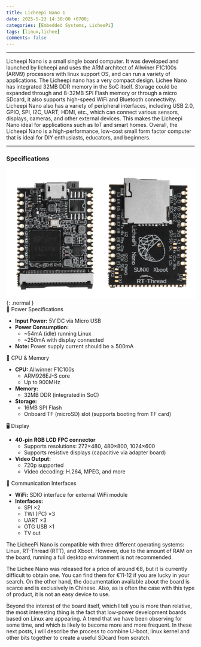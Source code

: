 ```yaml
---
title: Licheepi Nano 1
date: 2025-5-23 14:30:00 +0700;
categories: [Embedded Systems, LicheePi]
tags: [linux,lichee]     
comments: false
---
```


---
Licheepi Nano is a small single board computer. It was developed and launched by licheepi and uses the ARM architect of Allwiner F1C100s (ARM9) processors with linux support OS, and can run a variety of applications. The Licheepi nano has a very compact design. Lichee Nano has integrated 32MB DDR memory in the SoC itself. Storage could be expanded through and 8-32MB SPI Flash memory or through a micro SDcard, it also supports high-speed WiFi and Bluetooth connectivity. Licheepi Nano also has a variety of peripheral interfaces, including USB 2.0, GPIO, SPI, I2C, UART, HDMI, etc., which can connect various sensors, displays, cameras, and other external devices. This makes the Licheepi Nano ideal for applications such as IoT and smart homes. Overall, the Licheepi Nano is a high-performance, low-cost small form factor computer that is ideal for DIY enthusiasts, educators, and beginners.

---
<h3 id="Specifications" style="font-weight: bold;">Specifications </h3>  

![Desktop View](/assets/img/2025-23-5-Linux-Lichee01/lichee.jpg){: .normal }  
🔌 Power Specifications
- **Input Power:** 5V DC via Micro USB
- **Power Consumption:**
  - ~54mA (idle) running Linux
  - ~250mA with display connected  
- **Note:** Power supply current should be ≥ 500mA  

🧠 CPU & Memory
- **CPU:** Allwinner F1C100s  
  - ARM926EJ-S core  
  - Up to 900MHz
- **Memory:**
  - 32MB DDR (integrated in SoC)
- **Storage:**
  - 16MB SPI Flash
  - Onboard TF (microSD) slot (supports booting from TF card)  



 🖥️ Display
- **40-pin RGB LCD FPC connector**
  - Supports resolutions: 272×480, 480×800, 1024×600
  - Supports resistive displays (capacitive via adapter board)
- **Video Output:**
  - 720p supported
  - Video decoding: H.264, MPEG, and more  


📡 Communication Interfaces
- **WiFi:** SDIO interface for external WiFi module
- **Interfaces:**
  - SPI ×2
  - TWI (I²C) ×3
  - UART ×3
  - OTG USB ×1
  - TV out  

The LicheePi Nano is compatible with three different operating systems: Linux, RT-Thread (RTT), and Xboot. However, due to the amount of RAM on the board, running a full desktop environment is not recommended.  

The Lichee Nano was released for a price of around €8, but it is currently difficult to obtain one. You can find them for €11-12 if you are lucky in your search.
On the other hand, the documentation available about the board is scarce and is exclusively in Chinese. Also, as is often the case with this type of product, it is not an easy device to use.

Beyond the interest of the board itself, which I tell you is more than relative, the most interesting thing is the fact that low-power development boards based on Linux are appearing. A trend that we have been observing for some time, and which is likely to become more and more frequent.
In these next posts, i will describe the process to combine U-boot, linux kernel and other bits together to create a useful SDcard from scratch.